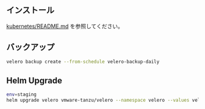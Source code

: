 ## インストール

[kubernetes/README.md](kubernetes/README.md) を参照してください。

## バックアップ

```bash
velero backup create --from-schedule velero-backup-daily
```

## Helm Upgrade

```bash
env=staging
helm upgrade velero vmware-tanzu/velero --namespace velero --values velero/base/values.yaml --values velero/$env/values.yaml --version 6.7.0
```
